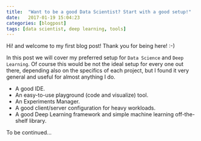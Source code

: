 ```yaml
---
title:  "Want to be a good Data Scientist? Start with a good setup!"
date:   2017-01-19 15:04:23
categories: [blogpost]
tags: [data scientist, deep learning, tools]
---
```

Hi! and welcome to my first blog post! Thank you for being here! :-)

In this post we will cover my preferred setup for `Data Science` and `Deep Learning`. Of course this would be not the ideal setup for every one out there, depending also on the specifics of each project, but I found it very general and useful for almost anything I do.


* A <a>good IDE</a>.
* An easy-to-use <a>playground (code and visualize) tool</a>.
* An <a>Experiments Manager</a>.
* A good <a>client/server configuration</a> for heavy workloads.
* A good <a>Deep Learning framework</a> and simple <a>machine learning off-the-shelf library</a>.

To be continued...

<!--This is just a fake post to test some functionalities. Here you can see how easily is in Python to query google and get the results:

``` python
import urllib2
import urllib
import json

url = "http://ajax.googleapis.com/ajax/services/search/web?v=1.0&"
query = raw_input("What do you want to search for ? >> ")
query = urllib.urlencode( {'q' : query } )
response = urllib2.urlopen (url + query ).read()
data = json.loads ( response )
results = data [ 'responseData' ] [ 'results' ]

for result in results:
    title = result['title']
    url = result['url']
    print ( title + '; ' + url )
```
-->
[jekyll]:      http://jekyllrb.com
[jekyll-gh]:   https://github.com/jekyll/jekyll
[jekyll-help]: https://github.com/jekyll/jekyll-help
